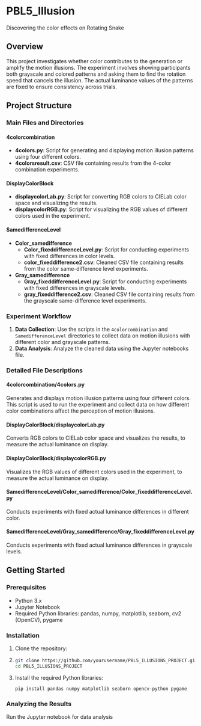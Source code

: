 # PBL5_Illusion
Discovering the color effects on Rotating Snake

## Overview

This project investigates whether color contributes to the generation or amplify the motion illusions. 
The experiment involves showing participants both grayscale and colored patterns and asking them to find the rotation speed that cancels the illusion. The actual luminance values of the patterns are fixed to ensure consistency across trials.

## Project Structure

### Main Files and Directories

#### 4colorcombination
- **4colors.py**: Script for generating and displaying motion illusion patterns using four different colors.
- **4colorsresult.csv**: CSV file containing results from the 4-color combination experiments.

#### DisplayColorBlock
- **displaycolorLab.py**: Script for converting RGB colors to CIELab color space and visualizing the results.
- **displaycolorRGB.py**: Script for visualizing the RGB values of different colors used in the experiment.

#### SamedifferenceLevel
- **Color_samedifference**
  - **Color_fixeddifferenceLevel.py**: Script for conducting experiments with fixed differences in color levels.
  - **color_fixeddifference2.csv**: Cleaned CSV file containing results from the color same-difference level experiments.
- **Gray_samedifference**
  - **Gray_fixeddifferenceLevel.py**: Script for conducting experiments with fixed differences in grayscale levels.
  - **gray_fixeddifference2.csv**: Cleaned CSV file containing results from the grayscale same-difference level experiments.

### Experiment Workflow

1. **Data Collection**: Use the scripts in the `4colorcombination` and `SamedifferenceLevel` directories to collect data on motion illusions with different color and grayscale patterns.
2. **Data Analysis**: Analyze the cleaned data using the Jupyter notebooks file.

### Detailed File Descriptions

#### 4colorcombination/4colors.py
Generates and displays motion illusion patterns using four different colors. This script is used to run the experiment and collect data on how different color combinations affect the perception of motion illusions.

#### DisplayColorBlock/displaycolorLab.py
Converts RGB colors to CIELab color space and visualizes the results, to measure the actual luminance on display.

#### DisplayColorBlock/displaycolorRGB.py
Visualizes the RGB values of different colors used in the experiment, to measure the actual luminance on display.

#### SamedifferenceLevel/Color_samedifference/Color_fixeddifferenceLevel.py
Conducts experiments with fixed actual luminance differences in different color. 

#### SamedifferenceLevel/Gray_samedifference/Gray_fixeddifferenceLevel.py
Conducts experiments with fixed actual luminance differences in grayscale levels.

## Getting Started

### Prerequisites

- Python 3.x
- Jupyter Notebook
- Required Python libraries: pandas, numpy, matplotlib, seaborn, cv2 (OpenCV), pygame

### Installation

1. Clone the repository:
2. 
   ```bash
   git clone https://github.com/yourusername/PBL5_ILLUSIONS_PROJECT.git
   cd PBL5_ILLUSIONS_PROJECT
   ```

3. Install the required Python libraries:
   
    ```
    pip install pandas numpy matplotlib seaborn opencv-python pygame
    ```
### Analyzing the Results
Run the Jupyter notebook for data analysis


